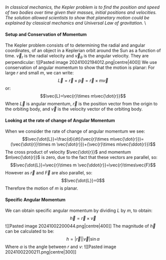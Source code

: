 *In classical mechanics, the Kepler problem is to find the position and speed of two bodies over time given their masses, initial positions and velocities. The solution allowed scientists to show that planetary motion could be explained by classical mechanics and Universal Law of gravitation.*
\
#### Setup and Conservation of Momentum
The Kepler problem consists of to determining the radial and angular coordinates, of an object in a Keplerian orbit around the Sun as a function of time.
$\vec{v}_{r}$ is the radial velocity and $\vec{v}_{\theta}$ is the angular velocity. They are perpendicular:
![[Pasted image 20241002194012.png|centre|400]]
We use conservation of angular momentum to show that the motion is planar:
For large $r$ and small $m$, we can write:
$$\vec{L}=\vec{r}\times\vec{p}=\vec{r}\times m\vec{v}$$
or:
$$\vec{L}=\vec{r}\times m\vec{\dot{r}}$$
Where $\vec{L}$ is angular momentum, $\vec{r}$ is the position vector from the origin to the orbiting body, and $\vec{v}$ is the velocity vector of the orbiting body.
#### Looking at the rate of change of Angular Momentum
When we consider the rate of change of angular momentum we see:
$$\vec{\dot{L}}=\frac{d}{dt}(\vec{r}\times m\vec{\dot{r}})=(\vec{\dot{r}}\times m \vec{\dot{r}})+(\vec{r}\times m\vec{\ddot{r}})$$
The cross product of velocity $\vec{\dot{r}}$ and momentum $m\vec{\dot{r}}$ is zero, due to the fact that these vectors are parallel, so:
$$\vec{\dot{L}}=\vec{r}\times m \vec{\ddot{r}}=\vec{r}\times\vec{F}$$
However as $\vec{r}$ and $\vec{F}$ are also parallel, so:
$$\vec{\dot{L}}=0$$
Therefore the motion of $m$ is planar.
#### Specific Angular Momentum
We can obtain specific angular momentum by dividing $L$ by $m$, to obtain:
$$\vec{h}=\vec{r}\times\vec{v}$$
![[Pasted image 20241002200044.png|centre|400]]
The magnitude of $\vec{h}$ can be calculated to be:
$$h=|\vec{r}||\vec{v}|\sin\alpha$$
Where $\alpha$ is the angle between $r$ and $v$:
![[Pasted image 20241002200211.png|centre|300]]

